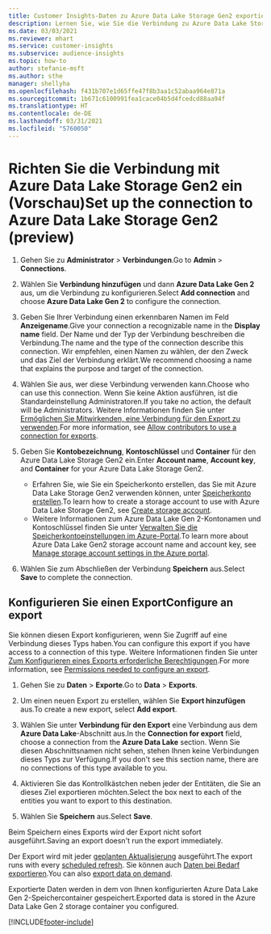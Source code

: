 ```yaml
---
title: Customer Insights-Daten zu Azure Data Lake Storage Gen2 exportieren
description: Lernen Sie, wie Sie die Verbindung zu Azure Data Lake Storage Gen2 konfigurieren.
ms.date: 03/03/2021
ms.reviewer: mhart
ms.service: customer-insights
ms.subservice: audience-insights
ms.topic: how-to
author: stefanie-msft
ms.author: sthe
manager: shellyha
ms.openlocfilehash: f431b707e1d65ffe47f8b3aa1c52abaa964e871a
ms.sourcegitcommit: 1b671c6100991fea1cace04b5d4fcedcd88aa94f
ms.translationtype: HT
ms.contentlocale: de-DE
ms.lasthandoff: 03/31/2021
ms.locfileid: "5760050"
---
```

# <a name="set-up-the-connection-to-azure-data-lake-storage-gen2-preview"></a><span data-ttu-id="842c2-103">Richten Sie die Verbindung mit Azure Data Lake Storage Gen2 ein (Vorschau)</span><span class="sxs-lookup"><span data-stu-id="842c2-103">Set up the connection to Azure Data Lake Storage Gen2 (preview)</span></span>

1. <span data-ttu-id="842c2-104">Gehen Sie zu **Administrator** > **Verbindungen**.</span><span class="sxs-lookup"><span data-stu-id="842c2-104">Go to **Admin** > **Connections**.</span></span>

1. <span data-ttu-id="842c2-105">Wählen Sie **Verbindung hinzufügen** und dann **Azure Data Lake Gen 2** aus, um die Verbindung zu konfigurieren.</span><span class="sxs-lookup"><span data-stu-id="842c2-105">Select **Add connection** and choose **Azure Data Lake Gen 2** to configure the connection.</span></span>

1. <span data-ttu-id="842c2-106">Geben Sie Ihrer Verbindung einen erkennbaren Namen im Feld **Anzeigename**.</span><span class="sxs-lookup"><span data-stu-id="842c2-106">Give your connection a recognizable name in the **Display name** field.</span></span> <span data-ttu-id="842c2-107">Der Name und der Typ der Verbindung beschreiben die Verbindung.</span><span class="sxs-lookup"><span data-stu-id="842c2-107">The name and the type of the connection describe this connection.</span></span> <span data-ttu-id="842c2-108">Wir empfehlen, einen Namen zu wählen, der den Zweck und das Ziel der Verbindung erklärt.</span><span class="sxs-lookup"><span data-stu-id="842c2-108">We recommend choosing a name that explains the purpose and target of the connection.</span></span>

1. <span data-ttu-id="842c2-109">Wählen Sie aus, wer diese Verbindung verwenden kann.</span><span class="sxs-lookup"><span data-stu-id="842c2-109">Choose who can use this connection.</span></span> <span data-ttu-id="842c2-110">Wenn Sie keine Aktion ausführen, ist die Standardeinstellung Administratoren.</span><span class="sxs-lookup"><span data-stu-id="842c2-110">If you take no action, the default will be Administrators.</span></span> <span data-ttu-id="842c2-111">Weitere Informationen finden Sie unter [Ermöglichen Sie Mitwirkenden, eine Verbindung für den Export zu verwenden](connections.md#allow-contributors-to-use-a-connection-for-exports).</span><span class="sxs-lookup"><span data-stu-id="842c2-111">For more information, see [Allow contributors to use a connection for exports](connections.md#allow-contributors-to-use-a-connection-for-exports).</span></span>

1. <span data-ttu-id="842c2-112">Geben Sie **Kontobezeichnung**, **Kontoschlüssel** und **Container** für den Azure Data Lake Storage Gen2 ein.</span><span class="sxs-lookup"><span data-stu-id="842c2-112">Enter **Account name**, **Account key**, and **Container** for your Azure Data Lake Storage Gen2.</span></span>
    - <span data-ttu-id="842c2-113">Erfahren Sie, wie Sie ein Speicherkonto erstellen, das Sie mit Azure Data Lake Storage Gen2 verwenden können, unter [Speicherkonto erstellen](/azure/storage/blobs/create-data-lake-storage-account).</span><span class="sxs-lookup"><span data-stu-id="842c2-113">To learn how to create a storage account to use with Azure Data Lake Storage Gen2, see [Create storage account](/azure/storage/blobs/create-data-lake-storage-account).</span></span> 
    - <span data-ttu-id="842c2-114">Weitere Informationen zum Azure Data Lake Gen 2-Kontonamen und Kontoschlüssel finden Sie unter [Verwalten Sie die Speicherkontoeinstellungen im Azure-Portal](/azure/storage/common/storage-account-manage).</span><span class="sxs-lookup"><span data-stu-id="842c2-114">To learn more about Azure Data Lake Gen2 storage account name and account key, see [Manage storage account settings in the Azure portal](/azure/storage/common/storage-account-manage).</span></span>

1. <span data-ttu-id="842c2-115">Wählen Sie zum Abschließen der Verbindung **Speichern** aus.</span><span class="sxs-lookup"><span data-stu-id="842c2-115">Select **Save** to complete the connection.</span></span> 

## <a name="configure-an-export"></a><span data-ttu-id="842c2-116">Konfigurieren Sie einen Export</span><span class="sxs-lookup"><span data-stu-id="842c2-116">Configure an export</span></span>

<span data-ttu-id="842c2-117">Sie können diesen Export konfigurieren, wenn Sie Zugriff auf eine Verbindung dieses Typs haben.</span><span class="sxs-lookup"><span data-stu-id="842c2-117">You can configure this export if you have access to a connection of this type.</span></span> <span data-ttu-id="842c2-118">Weitere Informationen finden Sie unter [Zum Konfigurieren eines Exports erforderliche Berechtigungen](export-destinations.md#set-up-a-new-export).</span><span class="sxs-lookup"><span data-stu-id="842c2-118">For more information, see [Permissions needed to configure an export](export-destinations.md#set-up-a-new-export).</span></span>

1. <span data-ttu-id="842c2-119">Gehen Sie zu **Daten** > **Exporte**.</span><span class="sxs-lookup"><span data-stu-id="842c2-119">Go to **Data** > **Exports**.</span></span>

1. <span data-ttu-id="842c2-120">Um einen neuen Export zu erstellen, wählen Sie **Export hinzufügen** aus.</span><span class="sxs-lookup"><span data-stu-id="842c2-120">To create a new export, select **Add export**.</span></span>

1. <span data-ttu-id="842c2-121">Wählen Sie unter **Verbindung für den Export** eine Verbindung aus dem **Azure Data Lake**-Abschnitt aus.</span><span class="sxs-lookup"><span data-stu-id="842c2-121">In the **Connection for export** field, choose a connection from the **Azure Data Lake** section.</span></span> <span data-ttu-id="842c2-122">Wenn Sie diesen Abschnittsnamen nicht sehen, stehen Ihnen keine Verbindungen dieses Typs zur Verfügung.</span><span class="sxs-lookup"><span data-stu-id="842c2-122">If you don't see this section name, there are no connections of this type available to you.</span></span>

1. <span data-ttu-id="842c2-123">Aktivieren Sie das Kontrollkästchen neben jeder der Entitäten, die Sie an dieses Ziel exportieren möchten.</span><span class="sxs-lookup"><span data-stu-id="842c2-123">Select the box next to each of the entities you want to export to this destination.</span></span>

1. <span data-ttu-id="842c2-124">Wählen Sie **Speichern** aus.</span><span class="sxs-lookup"><span data-stu-id="842c2-124">Select **Save**.</span></span>

<span data-ttu-id="842c2-125">Beim Speichern eines Exports wird der Export nicht sofort ausgeführt.</span><span class="sxs-lookup"><span data-stu-id="842c2-125">Saving an export doesn't run the export immediately.</span></span>

<span data-ttu-id="842c2-126">Der Export wird mit jeder [geplanten Aktualisierung](system.md#schedule-tab) ausgeführt.</span><span class="sxs-lookup"><span data-stu-id="842c2-126">The export runs with every [scheduled refresh](system.md#schedule-tab).</span></span> <span data-ttu-id="842c2-127">Sie können auch [Daten bei Bedarf exportieren](export-destinations.md#run-exports-on-demand).</span><span class="sxs-lookup"><span data-stu-id="842c2-127">You can also [export data on demand](export-destinations.md#run-exports-on-demand).</span></span> 

<span data-ttu-id="842c2-128">Exportierte Daten werden in dem von Ihnen konfigurierten Azure Data Lake Gen 2-Speichercontainer gespeichert.</span><span class="sxs-lookup"><span data-stu-id="842c2-128">Exported data is stored in the Azure Data Lake Gen 2 storage container you configured.</span></span> 

[!INCLUDE[footer-include](../includes/footer-banner.md)]
